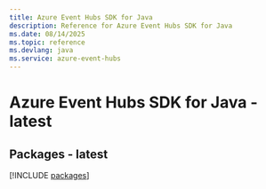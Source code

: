 ```yaml
---
title: Azure Event Hubs SDK for Java
description: Reference for Azure Event Hubs SDK for Java
ms.date: 08/14/2025
ms.topic: reference
ms.devlang: java
ms.service: azure-event-hubs
---
```

# Azure Event Hubs SDK for Java - latest
## Packages - latest
[!INCLUDE [packages](event-hubs-index.md)]